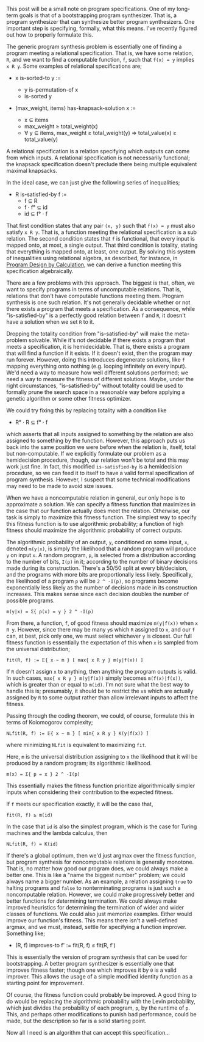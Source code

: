 This post will be a small note on program specifications. One of my long-term goals is that of a bootstrapping program synthesizer. That is, a program synthesizer that can synthesize better program synthesizers. One important step is specifying, formally, what this means. I've recently figured out how to properly formulate this.

The generic program synthesis problem is essentially one of finding a program meeting a relational specification. That is, we have some relation, `R`, and we want to find a computable function, `f`, such that `f(x) = y` implies `x R y`. Some examples of relational specifications are;

* x is-sorted-to y :=
  * y is-permutation-of x
  * is-sorted y

* (max_weight, items) has-knapsack-solution x :=
  * x ⊆ items
  * max_weight ≥ total_weight(x)
  * ∀ y ⊆ items, max_weight ≥ total_weight(y) ⇒ total_value(x) ≥ total_value(y)

A relational specification is a relation specifying which outputs can come from which inputs. A relational specification is not necessarily functional; the knapsack specification doesn't preclude there being multiple equivalent maximal knapsacks.

In the ideal case, we can just give the following series of inequalities;

* R is-satisfied-by f :=
  * f ⊆ R
  * f · f° ⊆ id
  * id ⊆ f° · f

That first condition states that any pair `(x, y)` such that `f(x) = y` must also satisfy `x R y`. That is, a function meeting the relational specification is a sub relation. The second condition states that `f` is functional, that every input is mapped onto, at most, a single output. That third condition is totality, stating that everything is mapped onto, at least, one output. By solving this system of inequalities using relational algebra, as described, for instance, in [Program Design by Calculation](http://www4.di.uminho.pt/~jno/ps/pdbc.pdf), we can derive a function meeting this specification algebraically.

There are a few problems with this approach. The biggest is that, often, we want to specify programs in terms of uncomputable relations. That is, relations that don't have computable functions meeting them. Program synthesis is one such relation. It's not generally decidable whether or not there exists a program that meets a specification. As a consequence, while "is-satisfied-by" is a perfectly good relation between `f` and `R`, it doesn't have a solution when we set `R` to it.

Dropping the totality condition from "is-satisfied-by" will make the meta-problem solvable. While it's not decidable if there exists a program that meets a specification, it is hemidecidable. That is, there exists a program that will find a function if it exists. If it doesn't exist, then the program may run forever. However, doing this introduces degenerate solutions, like `f` mapping everything onto nothing (e.g. looping infinitely on every input). We'd need a way to measure how well different solutions performed; we need a way to measure the fitness of different solutions. Maybe, under the right circumstances, "is-satisfied-by" without totality could be used to formally prune the search space in a reasonable way before applying a genetic algorithm or some other fitness optimizer.

We could try fixing this by replacing totality with a condition like

  * R° · R ⊆ f° · f

which asserts that all inputs assigned to something by the relation are also assigned to something by the function. However, this approach puts us back into the same position we were before when the relation is, itself, total but non-computable. If we explicitly formulate our problem as a hemidecision procedure, though, our relation won't be total and this may work just fine. In fact, this modified `is-satisfied-by` is a hemidecision procedure, so we can feed it to itself to have a valid formal specification of program synthesis. However, I suspect that some technical modifications may need to be made to avoid size issues.

When we have a noncomputable relation in general, our only hope is to approximate a solution. We can specify a fitness function that maximizes in the case that our function actually does meet the relation. Otherwise, our task is simply to maximize this fitness function. The simplest way to specify this fitness function is to use algorithmic probability; a function of high fitness should maximize the algorithmic probability of correct outputs.

The algorithmic probability of an output, `y`, conditioned on some input, `x`, denoted `m(y|x)`, is simply the likelihood that a random program will produce `y` on input `x`. A random program, `p`, is selected from a distribution according to the number of bits, `I(p)` in it; according to the number of binary decisions made during its construction. There's a 50/50 split at every bit/decision, and the programs with more bits are proportionally less likely. Specifically, the likelihood of a program `p` will be `2 ^ -I(p)`, so programs become exponentially less likely as the number of decisions made in its construction increases. This makes sense since each decision doubles the number of possible programs.

```
m(y|x) = Σ{ p(x) = y } 2 ^ -I(p)
```

From there, a function, `f`, of good fitness should maximize `m(y|f(x))` when `x R y`. However, since there may be many `y`s which `R` assigned to `x`, and our `f` can, at best, pick only one, we must select whichever `y` is closest. Our full fitness function is essentially the expectation of this when `x` is sampled from the universal distribution;

```
fit(R, f) := 𝔼{ x ~ m } [ max{ x R y } m(y|f(x)) ]
```

If `R` doesn't assign `x` to anything, then anything the program outputs is valid. In such cases, `max{ x R y } m(y|f(x))` simply becomes `m(f(x)|f(x))`, which is greater than or equal to `m(id)`. I'm not sure what the best way to handle this is; presumably, it should be to restrict the `x`s which are actually assigned by `R` to some output rather than allow irrelevant inputs to affect the fitness.

Passing through the coding theorem, we could, of course, formulate this in terms of Kolomogorov complexity;

```
NLfit(R, f) := 𝔼{ x ~ m } [ min{ x R y } K(y|f(x)) ]
```

where minimizing `NLfit` is equivalent to maximizing `fit`.

Here, `m` is the universal distribution assigning to `x` the likelihood that it will be produced by a random program; its algorithmic likelihood.

```
m(x) = Σ{ p = x } 2 ^ -I(p)
```

This essentially makes the fitness function prioritize algorithmically simpler inputs when considering their contribution to the expected fitness.

If `f` meets our specification exactly, it will be the case that,

```
fit(R, f) ≥ m(id)
```

In the case that `id` is also the simplest program, which is the case for Turing machines and the lambda calculus, then

```
NLfit(R, f) = K(id)
```

If there's a global optimum, then we'd just argmax over the fitness function, but program synthesis for noncomputable relations is generally monotone. That is, no matter how good our program does, we could always make a better one. This is like a "name the biggest number" problem; we could always name a bigger number. As an example, a relation assigning `true` to halting programs and `false` to nonterminating programs is just such a noncomputable relation. However, we could make progressively better and better functions for determining termination. We could always make improved heuristics for determining the termination of wider and wider classes of functions. We could also just memorize examples. Either would improve our function's fitness. This means there isn't a well-defined argmax, and we must, instead, settle for specifying a function improver. Something like;

* (R, f) improves-to f' := fit(R, f) ≤ fit(R, f')

This is essentially the version of program synthesis that can be used for bootstrapping. A better program synthesizer is essentially one that improves fitness faster; though one which improves it by `0` is a valid improver. This allows the usage of a simple modified identity function as a starting point for improvement.

Of course, the fitness function could probably be improved. A good thing to do would be replacing the algorithmic probability with the Levin probability, which just divides the probability of each program, `p`, by the runtime of `p`. This, and perhaps other modifications to punish bad performance, could be made, but the description so far is a solid starting point.

Now all I need is an algorithm that can accept this specification...
